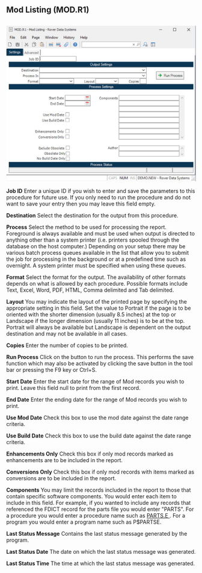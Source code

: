 ##  Mod Listing (MOD.R1)

<PageHeader />

##

![](./MOD-R1-1.jpg)

**Job ID** Enter a unique ID if you wish to enter and save the parameters to
this procedure for future use. If you only need to run the procedure and do
not want to save your entry then you may leave this field empty.  
  
**Destination** Select the destination for the output from this procedure.  
  
**Process** Select the method to be used for processing the report. Foreground
is always available and must be used when output is directed to anything other
than a system printer (i.e. printers spooled through the database on the host
computer.) Depending on your setup there may be various batch process queues
available in the list that allow you to submit the job for processing in the
background or at a predefined time such as overnight. A system printer must be
specified when using these queues.  
  
**Format** Select the format for the output. The availability of other formats
depends on what is allowed by each procedure. Possible formats include Text,
Excel, Word, PDF, HTML, Comma delimited and Tab delimited.  
  
**Layout** You may indicate the layout of the printed page by specifying the
appropriate setting in this field. Set the value to Portrait if the page is to
be oriented with the shorter dimension (usually 8.5 inches) at the top or
Landscape if the longer dimension (usually 11 inches) is to be at the top.
Portrait will always be available but Landscape is dependent on the output
destination and may not be available in all cases.  
  
**Copies** Enter the number of copies to be printed.  
  
**Run Process** Click on the button to run the process. This performs the save
function which may also be activated by clicking the save button in the tool
bar or pressing the F9 key or Ctrl+S.  
  
**Start Date** Enter the start date for the range of Mod records you wish to
print. Leave this field null to print from the first record.  
  
**End Date** Enter the ending date for the range of Mod records you wish to
print.  
  
**Use Mod Date** Check this box to use the mod date against the date range
criteria.  
  
**Use Build Date** Check this box to use the build date against the date range
criteria.  
  
**Enhancements Only** Check this box if only mod records marked as
enhancements are to be included in the report.  
  
**Conversions Only** Check this box if only mod records with items marked as
conversions are to be included in the report.  
  
**Components** You may limit the records included in the report to those that contain specific software components. You would enter each item to include in this field. For example, if you wanted to include any records that referenced the FDICT record for the parts file you would enter "PARTS". For a procedure you would enter a procedure name such as [ PARTS.E ](../../../../ENG-OVERVIEW/ENG-ENTRY/PARTS-E/README.md) . For a program you would enter a program name such as P$PARTSE.   
  
**Last Status Message** Contains the last status message generated by the
program.  
  
**Last Status Date** The date on which the last status message was generated.  
  
**Last Status Time** The time at which the last status message was generated.  
  
  
<badge text= "Version 8.10.57" vertical="middle" />

<PageFooter />